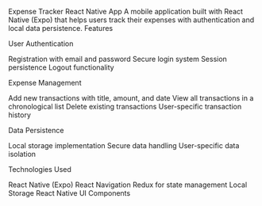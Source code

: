 Expense Tracker React Native App
A mobile application built with React Native (Expo) that helps users track their expenses with authentication and local data persistence.
Features

User Authentication

Registration with email and password
Secure login system
Session persistence
Logout functionality


Expense Management

Add new transactions with title, amount, and date
View all transactions in a chronological list
Delete existing transactions
User-specific transaction history


Data Persistence

Local storage implementation
Secure data handling
User-specific data isolation



Technologies Used

React Native (Expo)
React Navigation
Redux for state management
Local Storage
React Native UI Components

